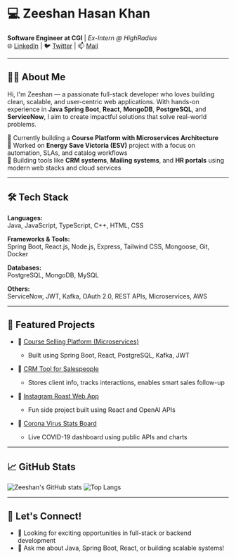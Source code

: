 # 💻 Zeeshan Hasan Khan

**Software Engineer at CGI** | *Ex-Intern @ HighRadius*  
🌐 [LinkedIn](https://www.linkedin.com/in/zeeshan-hasan-khan-/) | 🐦 [Twitter](https://twitter.com/) | 📫 [Mail](zeeshan54khan@gmail.com) 

---

## 👨‍💻 About Me

Hi, I'm Zeeshan — a passionate full-stack developer who loves building clean, scalable, and user-centric web applications. With hands-on experience in **Java Spring Boot**, **React**, **MongoDB**, **PostgreSQL**, and **ServiceNow**, I aim to create impactful solutions that solve real-world problems.

🔹 Currently building a **Course Platform with Microservices Architecture**  
🔹 Worked on **Energy Save Victoria (ESV)** project with a focus on automation, SLAs, and catalog workflows  
🔹 Building tools like **CRM systems**, **Mailing systems**, and **HR portals** using modern web stacks and cloud services

---

## 🛠️ Tech Stack

**Languages:**  
Java, JavaScript, TypeScript, C++, HTML, CSS

**Frameworks & Tools:**  
Spring Boot, React.js, Node.js, Express, Tailwind CSS, Mongoose, Git, Docker

**Databases:**  
PostgreSQL, MongoDB, MySQL

**Others:**  
ServiceNow, JWT, Kafka, OAuth 2.0, REST APIs, Microservices, AWS

---

## 🚀 Featured Projects

- 🔗 [Course Selling Platform (Microservices)](https://github.com/your-username/course-platform)
  - Built using Spring Boot, React, PostgreSQL, Kafka, JWT

- 🔗 [CRM Tool for Salespeople](https://github.com/your-username/crm-tool)
  - Stores client info, tracks interactions, enables smart sales follow-up

- 🔗 [Instagram Roast Web App](https://github.com/your-username/insta-roast)
  - Fun side project built using React and OpenAI APIs

- 🔗 [Corona Virus Stats Board](https://covid-19-tracker-zeeshan.netlify.app/)
  - Live COVID-19 dashboard using public APIs and charts

---

## 📈 GitHub Stats

![Zeeshan's GitHub stats](https://github-readme-stats.vercel.app/api?username=ZEESHAN-HASAN-KHAN&show_icons=true&theme=default)
![Top Langs](https://github-readme-stats.vercel.app/api/top-langs/?username=ZEESHAN-HASAN-KHAN&layout=compact)

---

## 🤝 Let's Connect!

- 💼 Looking for exciting opportunities in full-stack or backend development
- 💬 Ask me about Java, Spring Boot, React, or building scalable systems!


